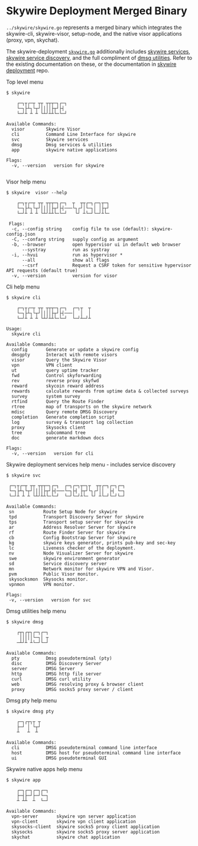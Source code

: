 # Skywire Deployment Merged Binary

`../skywire/skywire.go` represents a merged binary which integrates the skywire-cli, skywire-visor, setup-node, and the native visor applications (proxy, vpn, skychat).


The skywire-deployment [`skywire.go`](skywire.go) additionally includes [skywire services](https://github.com/skycoin/skywire-services), [skywire service discovery](https://github.com/skycoin/skycoin-service-discovery), and the full compliment of [dmsg utilities](https://github.com/skycoin/dmsg). Refer to the existing documentation on these, or the documentation in [skywire deployment](https://github.com/skycoin/skywire-deployment) repo.

Top level menu
```
$ skywire

	┌─┐┬┌─┬ ┬┬ ┬┬┬─┐┌─┐
	└─┐├┴┐└┬┘││││├┬┘├┤
	└─┘┴ ┴ ┴ └┴┘┴┴└─└─┘

Available Commands:
  visor        Skywire Visor
  cli          Command Line Interface for skywire
  svc          Skywire services
  dmsg         Dmsg services & utilities
  app          skywire native applications

Flags:
  -v, --version   version for skywire


```

Visor help menu
```
$ skywire  visor --help

	┌─┐┬┌─┬ ┬┬ ┬┬┬─┐┌─┐  ┬  ┬┬┌─┐┌─┐┬─┐
	└─┐├┴┐└┬┘││││├┬┘├┤───└┐┌┘│└─┐│ │├┬┘
	└─┘┴ ┴ ┴ └┴┘┴┴└─└─┘   └┘ ┴└─┘└─┘┴└─

 Flags:
  -c, --config string    config file to use (default): skywire-config.json
  -C, --confarg string   supply config as argument
  -b, --browser          open hypervisor ui in default web browser
      --systray          run as systray
  -i, --hvui             run as hypervisor *
      --all              show all flags
      --csrf             Request a CSRF token for sensitive hypervisor API requests (default true)
  -v, --version          version for visor

```

Cli help menu
```
$ skywire cli

	┌─┐┬┌─┬ ┬┬ ┬┬┬─┐┌─┐  ┌─┐┬  ┬
	└─┐├┴┐└┬┘││││├┬┘├┤───│  │  │
	└─┘┴ ┴ ┴ └┴┘┴┴└─└─┘  └─┘┴─┘┴

Usage:
  skywire cli

Available Commands:
  config       Generate or update a skywire config
  dmsgpty      Interact with remote visors
  visor        Query the Skywire Visor
  vpn          VPN client
  ut           query uptime tracker
  fwd          Control skyforwarding
  rev          reverse proxy skyfwd
  reward       skycoin reward address
  rewards      calculate rewards from uptime data & collected surveys
  survey       system survey
  rtfind       Query the Route Finder
  rtree        map of transports on the skywire network
  mdisc        Query remote DMSG Discovery
  completion   Generate completion script
  log          survey & transport log collection
  proxy        Skysocks client
  tree         subcommand tree
  doc          generate markdown docs

Flags:
  -v, --version   version for cli

```

Skywire deployment services help menu - includes service discovery
```
$ skywire svc

 ┌─┐┬┌─┬ ┬┬ ┬┬┬─┐┌─┐  ┌─┐┌─┐┬─┐┬  ┬┬┌─┐┌─┐┌─┐
 └─┐├┴┐└┬┘││││├┬┘├┤───└─┐├┤ ├┬┘└┐┌┘││  ├┤ └─┐
 └─┘┴ ┴ ┴ └┴┘┴┴└─└─┘  └─┘└─┘┴└─ └┘ ┴└─┘└─┘└─┘

Available Commands:
 sn           Route Setup Node for skywire
 tpd          Transport Discovery Server for skywire
 tps          Transport setup server for skywire
 ar           Address Resolver Server for skywire
 rf           Route Finder Server for skywire
 cb           Config Bootstrap Server for skywire
 kg           skywire keys generator, prints pub-key and sec-key
 lc           Liveness checker of the deployment.
 nv           Node Visualizer Server for skywire
 swe          skywire environment generator
 sd           Service discovery server
 mn           Network monitor for skywire VPN and Visor.
 pvm          Public Visor monitor.
 skysocksmon  Skysocks monitor.
 vpnmon       VPN monitor.

Flags:
 -v, --version   version for svc

```

Dmsg utilities help menu
```
$ skywire dmsg

	┌┬┐┌┬┐┌─┐┌─┐
	 │││││└─┐│ ┬
	─┴┘┴ ┴└─┘└─┘

Available Commands:
  pty          Dmsg pseudoterminal (pty)
  disc         DMSG Discovery Server
  server       DMSG Server
  http         DMSG http file server
  curl         DMSG curl utility
  web          DMSG resolving proxy & browser client
  proxy        DMSG socks5 proxy server / client

```

Dmsg pty help menu
```
$ skywire dmsg pty

	┌─┐┌┬┐┬ ┬
	├─┘ │ └┬┘
	┴   ┴  ┴

Available Commands:
  cli          DMSG pseudoterminal command line interface
  host         DMSG host for pseudoterminal command line interface
  ui           DMSG pseudoterminal GUI

```

Skywire native apps help menu
```
$ skywire app

	┌─┐┌─┐┌─┐┌─┐
	├─┤├─┘├─┘└─┐
	┴ ┴┴  ┴  └─┘

Available Commands:
  vpn-server       skywire vpn server application
  vpn-client       skywire vpn client application
  skysocks-client  skywire socks5 proxy client application
  skysocks         skywire socks5 proxy server application
  skychat          skywire chat application

```
